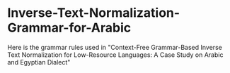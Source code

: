 # Inverse-Text-Normalization-Grammar-for-Arabic
Here is the grammar rules used in "Context-Free Grammar-Based Inverse Text Normalization for Low-Resource Languages: A Case Study on Arabic and Egyptian Dialect"


